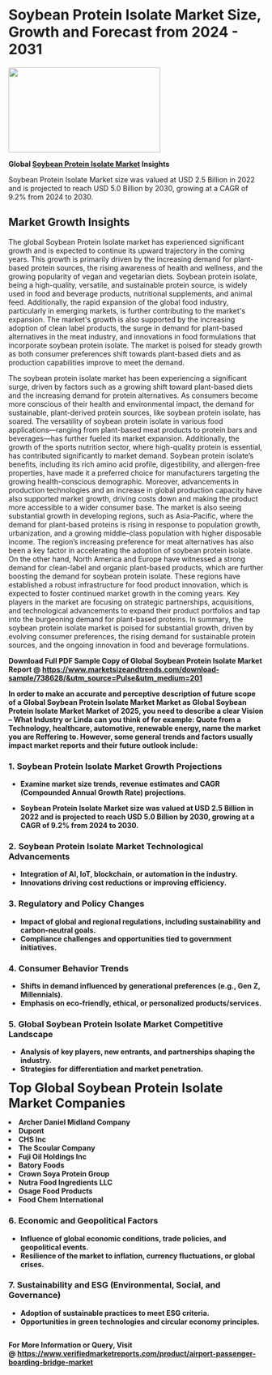<H1>Soybean Protein Isolate Market Size, Growth and Forecast from 2024 - 2031</H1><img class="aligncenter size-medium wp-image-584254" src="https://thirdeyenews.in/wp-content/uploads/2024/09/Global-Market-Research-300x168.jpeg" alt="" width="300" height="168" /><p><strong>Global&nbsp;<a href="https://www.marketsizeandtrends.com/download-sample/738628/&amp;utm_source=Pulse&amp;utm_medium=201">Soybean Protein Isolate Market</a> Insights</strong></p><p>Soybean Protein Isolate Market size was valued at USD 2.5 Billion in 2022 and is projected to reach USD 5.0 Billion by 2030, growing at a CAGR of 9.2% from 2024 to 2030.</p><p><h2>Market Growth Insights</h2> <p>The global Soybean Protein Isolate market has experienced significant growth and is expected to continue its upward trajectory in the coming years. This growth is primarily driven by the increasing demand for plant-based protein sources, the rising awareness of health and wellness, and the growing popularity of vegan and vegetarian diets. Soybean protein isolate, being a high-quality, versatile, and sustainable protein source, is widely used in food and beverage products, nutritional supplements, and animal feed. Additionally, the rapid expansion of the global food industry, particularly in emerging markets, is further contributing to the market's expansion. The market's growth is also supported by the increasing adoption of clean label products, the surge in demand for plant-based alternatives in the meat industry, and innovations in food formulations that incorporate soybean protein isolate. The market is poised for steady growth as both consumer preferences shift towards plant-based diets and as production capabilities improve to meet the demand.</p> <p><strong></strong></p> <p>The soybean protein isolate market has been experiencing a significant surge, driven by factors such as a growing shift toward plant-based diets and the increasing demand for protein alternatives. As consumers become more conscious of their health and environmental impact, the demand for sustainable, plant-derived protein sources, like soybean protein isolate, has soared. The versatility of soybean protein isolate in various food applications—ranging from plant-based meat products to protein bars and beverages—has further fueled its market expansion. Additionally, the growth of the sports nutrition sector, where high-quality protein is essential, has contributed significantly to market demand. Soybean protein isolate’s benefits, including its rich amino acid profile, digestibility, and allergen-free properties, have made it a preferred choice for manufacturers targeting the growing health-conscious demographic. Moreover, advancements in production technologies and an increase in global production capacity have also supported market growth, driving costs down and making the product more accessible to a wider consumer base. The market is also seeing substantial growth in developing regions, such as Asia-Pacific, where the demand for plant-based proteins is rising in response to population growth, urbanization, and a growing middle-class population with higher disposable income. The region’s increasing preference for meat alternatives has also been a key factor in accelerating the adoption of soybean protein isolate. On the other hand, North America and Europe have witnessed a strong demand for clean-label and organic plant-based products, which are further boosting the demand for soybean protein isolate. These regions have established a robust infrastructure for food product innovation, which is expected to foster continued market growth in the coming years. Key players in the market are focusing on strategic partnerships, acquisitions, and technological advancements to expand their product portfolios and tap into the burgeoning demand for plant-based proteins. In summary, the soybean protein isolate market is poised for substantial growth, driven by evolving consumer preferences, the rising demand for sustainable protein sources, and the ongoing innovation in food and beverage formulations.</p> <p><strong></p><p><span class=""><strong>Download Full PDF Sample Copy of Global Soybean Protein Isolate Market Report</strong> @ <a href="https://www.marketsizeandtrends.com/download-sample/738628/&amp;utm_source=Pulse&amp;utm_medium=201" target="_blank">https://www.marketsizeandtrends.com/download-sample/738628/&amp;utm_source=Pulse&amp;utm_medium=201</a></span></p><p>In order to make an accurate and perceptive description of future scope of a Global&nbsp;Soybean Protein Isolate Market Market as Global&nbsp;Soybean Protein Isolate Market Market of 2025, you need to describe a clear Vision &ndash; What Industry or Linda can you think of for example: Quote from a Technology, healthcare, automotive, renewable energy, name the market you are Reffering to. However, some general trends and factors usually impact market reports and their future outlook include:</p><h3>1.&nbsp;<strong>Soybean Protein Isolate Market Growth Projections</strong></h3><ul><li>Examine market size trends, revenue estimates and CAGR (Compounded Annual Growth Rate) projections.</li><li><p>Soybean Protein Isolate Market size was valued at USD 2.5 Billion in 2022 and is projected to reach USD 5.0 Billion by 2030, growing at a CAGR of 9.2% from 2024 to 2030.</p></li></ul><h3>2.&nbsp;<strong>Soybean Protein Isolate Market Technological Advancements</strong></h3><ul><li>Integration of AI, IoT, blockchain, or automation in the industry.</li><li>Innovations driving cost reductions or improving efficiency.</li></ul><h3>3.&nbsp;<strong>Regulatory and Policy Changes</strong></h3><ul><li>Impact of global and regional regulations, including sustainability and carbon-neutral goals.</li><li>Compliance challenges and opportunities tied to government initiatives.</li></ul><h3>4.&nbsp;<strong>Consumer Behavior Trends</strong></h3><ul><li>Shifts in demand influenced by generational preferences (e.g., Gen Z, Millennials).</li><li>Emphasis on eco-friendly, ethical, or personalized products/services.</li></ul><h3>5.&nbsp;<strong>Global Soybean Protein Isolate Market Competitive Landscape</strong></h3><ul><li>Analysis of key players, new entrants, and partnerships shaping the industry.</li><li>Strategies for differentiation and market penetration.</li></ul><p data-pm-slice="1 1 []"><span style="color: inherit; font-family: inherit; font-size: 25px;">Top Global Soybean Protein Isolate Market Companies</span></p><div class="" data-test-id=""><p><li>Archer Daniel Midland Company</li><li> Dupont</li><li> CHS Inc</li><li> The Scoular Company</li><li> Fuji Oil Holdings Inc</li><li> Batory Foods</li><li> Crown Soya Protein Group</li><li> Nutra Food Ingredients LLC</li><li> Osage Food Products</li><li> Food Chem International</li></p></div><h3>6.&nbsp;<strong>Economic and Geopolitical Factors</strong></h3><ul><li>Influence of global economic conditions, trade policies, and geopolitical events.</li><li>Resilience of the market to inflation, currency fluctuations, or global crises.</li></ul><h3>7.&nbsp;<strong>Sustainability and ESG (Environmental, Social, and Governance)</strong></h3><ul><li>Adoption of sustainable practices to meet ESG criteria.</li><li>Opportunities in green technologies and circular economy principles.</li></ul><h2><strong style="font-size: 14px;">For More Information or Query, Visit @&nbsp;</strong><a style="background-color: #ffffff; font-size: 14px;" href="https://www.marketsizeandtrends.com/report/soybean-protein-isolate-market/" target="_blank">https://www.verifiedmarketreports.com/product/airport-passenger-boarding-bridge-market</a></h2>
